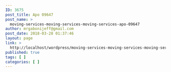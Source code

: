 ```yaml
---
ID: 3675
post_title: Apo 09647
post_name: >
  moving-services-moving-services-moving-services-apo-09647
author: mrgabonijeff@gmail.com
post_date: 2018-03-28 01:37:46
layout: page
link: >
  http://localhost/wordpress/moving-services-moving-services-moving-services-apo-09647/
published: true
tags: [ ]
categories: [ ]
---
```

